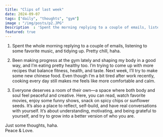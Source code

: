 ```yaml
---
title: "Clips of last week"
date: 2024-09-07
tags: ["daily", "thoughts", "gym"]
image : "/img/posts/p2.JPG"
Description  : 'Spent the morning replying to a couple of emails, listening to some favorite tunes, and tidying up. Pretty chill, haha. Been making progress at ...'
featured: true
---
```

1. Spent the whole morning replying to a couple of emails, listening to some favorite music, and tidying up. Pretty chill, haha.

2. Been making progress at the gym lately and shaping my body in a good way, and I’m eating pretty healthy too. I’m trying to come up with more recipes that balance fitness, health, and taste. Next week, I’ll try to make some new chinese food. Even though I’m a bit tired after work recently, cooking every day still makes me feels like more comfortable and calm.

3. Everyone deserves a room of their own—a space where both body and soul feel peaceful and creative. Here, you can read, watch favorite movies, enjoy some funny shows, snack on spicy chips or sunflower seeds. It’s also a place to reflect, self-build, and have real conversations with yourself. It’s about understanding, motivating, and being grateful to yourself, and try to grow into a better version of who you are.

Just some thoughts, haha.  
Peace & Love.